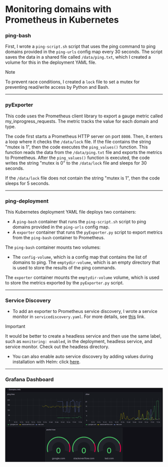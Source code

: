 # Monitoring domains with Prometheus in Kubernetes

### ping-bash

First, I wrote a `ping-script.sh` script that uses the ping command to ping domains provided in the `ping-urls` config map every 30 seconds. The script saves the data in a shared file called `/data/ping.txt`, which I created a volume for this in the deployment YAML file.

> [!NOTE]
> To prevent race conditions, I created a `lock` file to set a mutex for preventing read/write access by Python and Bash.

---

### pyExporter

This code uses the Prometheus client library to export a gauge metric called my_inprogress_requests. The metric tracks the value for each domain and type.

The code first starts a Prometheus HTTP server on port `8000`. Then, it enters a loop where it checks the `/data/lock` file. If the file contains the string "mutex is 1", then the code executes the `ping_values()` function. This function reads the data from the `/data/ping.txt` file and exports the metrics to Prometheus. After the `ping_values()` function is executed, the code writes the string "mutex is 0" to the `/data/lock` file and sleeps for 30 seconds.

If the `/data/lock` file does not contain the string "mutex is 1", then the code sleeps for 5 seconds.

---

### ping-deployment

This Kubernetes deployment YAML file deploys two containers:

- A `ping-bash` container that runs the `ping-script.sh` script to ping domains provided in the `ping-urls` config map.
- A `exporter` container that runs the `pyExporter.py` script to export metrics from the `ping-bash` container to Prometheus.

The `ping-bash` container mounts two volumes:

- The `config-volume`, which is a config map that contains the list of domains to ping.
The `emptydir-volume`, which is an empty directory that is used to store the results of the ping commands.

The `exporter` container mounts the `emptydir-volume` volume, which is used to store the metrics exported by the `pyExporter.py` script.

---

### Service Discovery

- To add an exporter to Prometheus service discovery, I wrote a service monitor in `servicediscovery.yaml`. For more details, see [this](https://fabianlee.org/2022/07/07/prometheus-monitoring-a-custom-service-using-servicemonitor-and-prometheusrule/) link.

> [!IMPORTANT]
> It would be better to create a headless service and then use the same label, such as `monitoring: enabled`, in the deployment, headless service, and service monitor. Check out the headless directory.


- You can also enable auto service discovery by adding values during installation with Helm: click [here](https://fabianlee.org/2022/07/08/prometheus-monitoring-services-using-additional-scrape-config-for-prometheus-operator/).


---

### Grafana Dashboard

![Alt text](grafana.png)